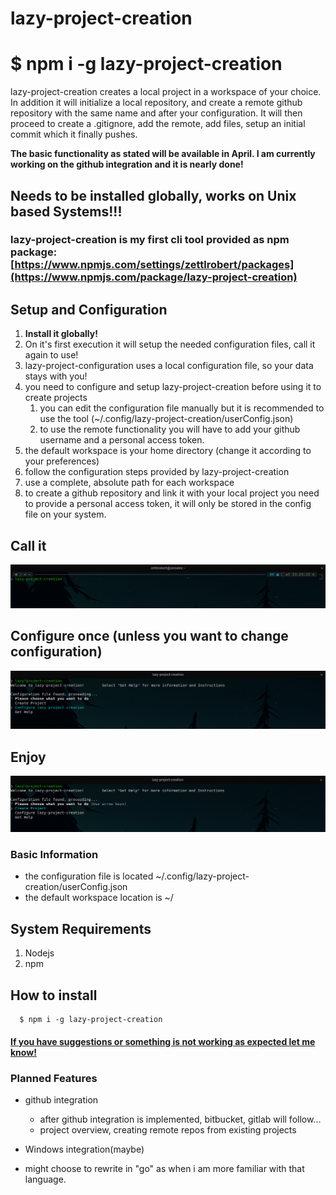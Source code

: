 # lazy-project-creation
# $ npm i -g lazy-project-creation

lazy-project-creation creates a local project in a workspace of your choice.
In addition it will initialize a local repository, and create a remote github repository with the same name and after your configuration.
It will then proceed to create a .gitignore, add the remote, add files, setup an initial commit which it finally pushes.

**The basic functionality as stated will be available in April. I am currently working on the github integration and it is nearly done!**

## Needs to be installed globally, works on Unix based Systems!!!

### lazy-project-creation is my first cli tool provided as npm package: [https://www.npmjs.com/settings/zettlrobert/packages](https://www.npmjs.com/package/lazy-project-creation)


## Setup and Configuration
1. **Install it globally!**
1. On it's first execution it will setup the needed configuration files, call it again to use!
1. lazy-project-configuration uses a local configuration file, so your data stays with you!
1. you need to configure and setup lazy-project-creation before using it to create projects
   1. you can edit the configuration file manually but it is recommended to use the tool (~/.config/lazy-project-creation/userConfig.json)
   1. to use the remote functionality you will have to add your github username and a personal access token. 
1. the default workspace is your home directory (change it according to your preferences)
1. follow the configuration steps provided by lazy-project-creation 
1. use a complete, absolute path for each workspace
1. to create a github repository and link it with your local project you need to provide a personal access token, it will only be stored in the config file on your system.


## Call it
![call](presentation/call.png)

## Configure once (unless you want to change configuration)
![call](presentation/configure.png)

## Enjoy
![call](presentation/use.png)


### Basic Information
* the configuration file is located ~/.config/lazy-project-creation/userConfig.json
* the default workspace location is ~/

## System Requirements
1. Nodejs
2. npm

## How to install

      $ npm i -g lazy-project-creation


#### [If you have suggestions or something is not working as expected let me know!](https://zerodev.dev/contact)

### Planned Features
* github integration
  * after github integration is implemented, bitbucket, gitlab will follow...
  * project overview, creating remote repos from existing projects

* Windows integration(maybe)

* might choose to rewrite in "go" as when i am more familiar with that language. 